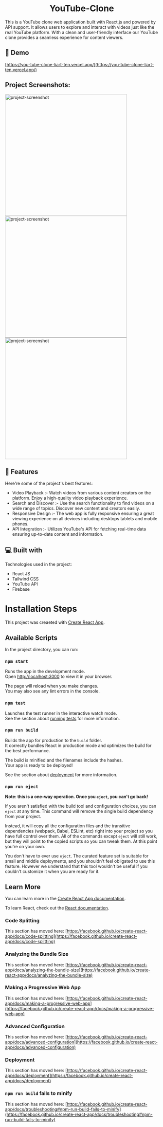 <h1 align="center" id="title">YouTube-Clone</h1>

<p id="description">This is a YouTube clone web application built with React.js and powered by API support. It allows users to explore and interact with videos just like the real YouTube platform. With a clean and user-friendly interface our YouTube clone provides a seamless experience for content viewers.</p>

<h2>🚀 Demo</h2>

[https://you-tube-clone-liart-ten.vercel.app/](https://you-tube-clone-liart-ten.vercel.app/)

<h2>Project Screenshots:</h2>

<img src="https://i.postimg.cc/hGmQYS98/Screenshot-104.png" alt="project-screenshot" width="400" height="400/">

<img src="https://i.postimg.cc/26Fbz29V/Screenshot-105.png" alt="project-screenshot" width="400" height="400/">

<img src="https://i.postimg.cc/JnWHV9qf/Screenshot-106.png" alt="project-screenshot" width="400" height="400/">

  
  
<h2>🧐 Features</h2>

Here're some of the project's best features:

*   Video Playback :- Watch videos from various content creators on the platform. Enjoy a high-quality video playback experience.
*   Search and Discover :- Use the search functionality to find videos on a wide range of topics. Discover new content and creators easily.
*   Responsive Design :- The web app is fully responsive ensuring a great viewing experience on all devices including desktops tablets and mobile phones.
*   API Integration :- Utilizes YouTube's API for fetching real-time data ensuring up-to-date content and information.

  
  
<h2>💻 Built with</h2>

Technologies used in the project:

*   React JS
*   Tailwind CSS
*   YouTube API
*   Firebase

# Installation Steps 

This project was creaeted with [Create React App](https://github.com/facebook/create-react-app).

## Available Scripts

In the project directory, you can run:

### `npm start`

Runs the app in the development mode.\
Open [http://localhost:3000](http://localhost:3000) to view it in your browser.

The page will reload when you make changes.\
You may also see any lint errors in the console.

### `npm test`

Launches the test runner in the interactive watch mode.\
See the section about [running tests](https://facebook.github.io/create-react-app/docs/running-tests) for more information.

### `npm run build`

Builds the app for production to the `build` folder.\
It correctly bundles React in production mode and optimizes the build for the best performance.

The build is minified and the filenames include the hashes.\
Your app is ready to be deployed!

See the section about [deployment](https://facebook.github.io/create-react-app/docs/deployment) for more information.

### `npm run eject`

**Note: this is a one-way operation. Once you `eject`, you can't go back!**

If you aren't satisfied with the build tool and configuration choices, you can `eject` at any time. This command will remove the single build dependency from your project.

Instead, it will copy all the configuration files and the transitive dependencies (webpack, Babel, ESLint, etc) right into your project so you have full control over them. All of the commands except `eject` will still work, but they will point to the copied scripts so you can tweak them. At this point you're on your own.

You don't have to ever use `eject`. The curated feature set is suitable for small and middle deployments, and you shouldn't feel obligated to use this feature. However we understand that this tool wouldn't be useful if you couldn't customize it when you are ready for it.

## Learn More

You can learn more in the [Create React App documentation](https://facebook.github.io/create-react-app/docs/getting-started).

To learn React, check out the [React documentation](https://reactjs.org/).

### Code Splitting

This section has moved here: [https://facebook.github.io/create-react-app/docs/code-splitting](https://facebook.github.io/create-react-app/docs/code-splitting)

### Analyzing the Bundle Size

This section has moved here: [https://facebook.github.io/create-react-app/docs/analyzing-the-bundle-size](https://facebook.github.io/create-react-app/docs/analyzing-the-bundle-size)

### Making a Progressive Web App

This section has moved here: [https://facebook.github.io/create-react-app/docs/making-a-progressive-web-app](https://facebook.github.io/create-react-app/docs/making-a-progressive-web-app)

### Advanced Configuration

This section has moved here: [https://facebook.github.io/create-react-app/docs/advanced-configuration](https://facebook.github.io/create-react-app/docs/advanced-configuration)

### Deployment

This section has moved here: [https://facebook.github.io/create-react-app/docs/deployment](https://facebook.github.io/create-react-app/docs/deployment)

### `npm run build` fails to minify

This section has moved here: [https://facebook.github.io/create-react-app/docs/troubleshooting#npm-run-build-fails-to-minify](https://facebook.github.io/create-react-app/docs/troubleshooting#npm-run-build-fails-to-minify)
